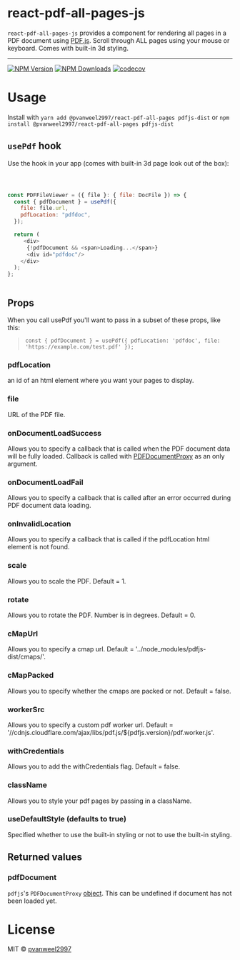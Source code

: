 # react-pdf-all-pages-js

`react-pdf-all-pages-js` provides a component for rendering all pages in a PDF document using [PDF.js](http://mozilla.github.io/pdf.js/). Scroll through ALL pages using your mouse or keyboard. Comes with built-in 3d styling.

---

[![NPM Version](https://img.shields.io/npm/v/@pvanweel2997/react-pdf-all-pages.svg?style=flat-square)](https://www.npmjs.com/package/@pvanweel2997/react-pdf-all-pages)
[![NPM Downloads](https://img.shields.io/npm/dm/@pvanweel2997/react-pdf-all-pages.svg?style=flat-square)](https://www.npmjs.com/package/@pvanweel2997/react-pdf-all-pages)
[![codecov](https://codecov.io/gh/pvanweel2997/react-pdf-all-pages-js/branch/master/graph/badge.svg)](https://codecov.io/gh/pvanweel2997/react-pdf-all-pages-js)

# Usage

Install with `yarn add @pvanweel2997/react-pdf-all-pages pdfjs-dist` or
`npm install @pvanweel2997/react-pdf-all-pages pdfjs-dist`

## `usePdf` hook

Use the hook in your app (comes with built-in 3d page look out of the box):

```js



const PDFFileViewer = ({ file }: { file: DocFile }) => {
  const { pdfDocument } = usePdf({
    file: file.url,
    pdfLocation: "pdfdoc",
  });

  return (
     <div>
      {!pdfDocument && <span>Loading...</span>}
      <div id="pdfdoc"/>
    </div>
  );
};



```

## Props

When you call usePdf you'll want to pass in a subset of these props, like this:

> `const { pdfDocument } = usePdf({ pdfLocation: 'pdfdoc', file: 'https://example.com/test.pdf' });`

### pdfLocation

an id of an html element where you want your pages to display.

### file

URL of the PDF file.

### onDocumentLoadSuccess

Allows you to specify a callback that is called when the PDF document data will be fully loaded.
Callback is called with [PDFDocumentProxy](https://github.com/mozilla/pdf.js/blob/master/src/display/api.js#L579)
as an only argument.

### onDocumentLoadFail

Allows you to specify a callback that is called after an error occurred during PDF document data loading.

### onInvalidLocation

Allows you to specify a callback that is called if the pdfLocation html element is not found.

### scale

Allows you to scale the PDF. Default = 1.

### rotate

Allows you to rotate the PDF. Number is in degrees. Default = 0.

### cMapUrl

Allows you to specify a cmap url. Default = '../node_modules/pdfjs-dist/cmaps/'.

### cMapPacked

Allows you to specify whether the cmaps are packed or not. Default = false.

### workerSrc

Allows you to specify a custom pdf worker url. Default = '//cdnjs.cloudflare.com/ajax/libs/pdf.js/\${pdfjs.version}/pdf.worker.js'.

### withCredentials

Allows you to add the withCredentials flag. Default = false.

### className

Allows you to style your pdf pages by passing in a className.

### useDefaultStyle (defaults to true)

Specified whether to use the built-in styling or not to use the built-in styling.

## Returned values

### pdfDocument

`pdfjs`'s `PDFDocumentProxy` [object](https://github.com/mozilla/pdf.js/blob/master/src/display/api.js#L579).
This can be undefined if document has not been loaded yet.

# License

MIT © [pvanweel2997](https://github.com/pvanweel2997)
